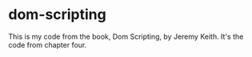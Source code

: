 # dom-scripting
This is my code from the book, Dom Scripting, by Jeremy Keith.
It's the code from chapter four.
